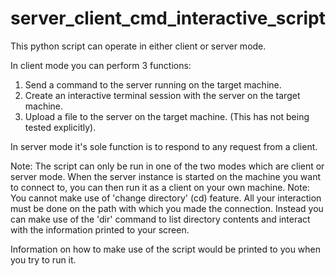 # server_client_cmd_interactive_script

This python script can operate in either client or server mode.

In client mode you can perform 3 functions:
1. Send a command to the server running on the target machine.
2. Create an interactive terminal session with the server on the target machine.
3. Upload a file to the server on the target machine. (This has not being tested explicitly).

In server mode it's sole function is to respond to any request from a client.

Note: The script can only be run in one of the two modes which are client or server mode. When the server instance is started on the machine you want to connect to, you can then run it as a client on your own machine.
Note: You cannot make use of 'change directory' (cd) feature. All your interaction must be done on the path with which you made the connection. Instead you can make use of the 'dir' command to list directory contents and interact with the information printed to your screen.

Information on how to make use of the script would be printed to you when you try to run it.
